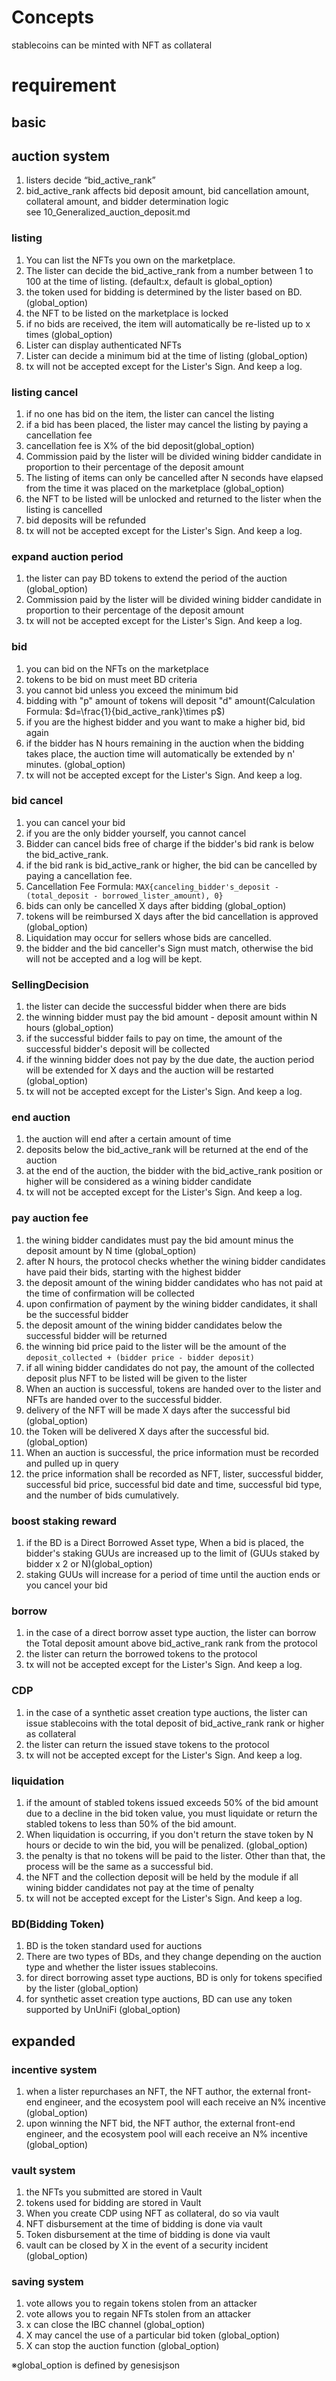 # Concepts
stablecoins can be minted with NFT as collateral

# requirement

## basic

## auction system
1. listers decide “bid_active_rank”
1. bid_active_rank affects bid deposit amount, bid cancellation amount, collateral amount, and bidder determination logic  
  see 10_Generalized_auction_deposit.md

### listing 
1. You can list the NFTs you own on the marketplace.
1. The lister can decide the bid_active_rank from a number between 1 to 100 at the time of listing. (default:x, default is global_option)
1. the token used for bidding is determined by the lister based on BD.(global_option)
1. the NFT to be listed on the marketplace is locked
1. if no bids are received, the item will automatically be re-listed up to x times (global_option)
1. Lister can display authenticated NFTs
1. Lister can decide a minimum bid at the time of listing (global_option)
1. tx will not be accepted except for the Lister's Sign. And keep a log.

### listing cancel
1. if no one has bid on the item, the lister can cancel the listing
1. if a bid has been placed, the lister may cancel the listing by paying a cancellation fee
1. cancellation fee is X% of the bid deposit(global_option)
1. Commission paid by the lister will be divided wining bidder candidate in proportion to their percentage of the deposit amount
1. The listing of items can only be cancelled after N seconds have elapsed from the time it was placed on the marketplace (global_option)
1. the NFT to be listed will be unlocked and returned to the lister when the listing is cancelled
1. bid deposits will be refunded
1. tx will not be accepted except for the Lister's Sign. And keep a log.

### expand auction period
1. the lister can pay BD tokens to extend the period of the auction (global_option)
1. Commission paid by the lister will be divided wining bidder candidate in proportion to their percentage of the deposit amount
1. tx will not be accepted except for the Lister's Sign. And keep a log.

### bid
1. you can bid on the NFTs on the marketplace
1. tokens to be bid on must meet BD criteria
1. you cannot bid unless you exceed the minimum bid
1. bidding with "p" amount of tokens will deposit "d" amount(Calculation Formula: $d=\frac{1}{bid_active_rank}\times p$)
1. if you are the highest bidder and you want to make a higher bid, bid again
1. if the bidder has N hours remaining in the auction when the bidding takes place, the auction time will automatically be extended by n' minutes.  (global_option)
1. tx will not be accepted except for the Lister's Sign. And keep a log.

### bid cancel
1. you can cancel your bid
1. if you are the only bidder yourself, you cannot cancel
1. Bidder can cancel bids free of charge if the bidder's bid rank is below the bid_active_rank.
1. if the bid rank is bid_active_rank or higher, the bid can be cancelled by paying a cancellation fee.
1. Cancellation Fee Formula: ```MAX{canceling_bidder's_deposit - (total_deposit - borrowed_lister_amount), 0}```
1. bids can only be cancelled X days after bidding (global_option)
1. tokens will be reimbursed X days after the bid cancellation is approved (global_option)
1. Liquidation may occur for sellers whose bids are cancelled.
1. the bidder and the bid canceller's Sign must match, otherwise the bid will not be accepted and a log will be kept.

### SellingDecision 
1. the lister can decide the successful bidder when there are bids
1. the winning bidder must pay the bid amount - deposit amount within N hours (global_option)
1. if the successful bidder fails to pay on time, the amount of the successful bidder's deposit will be collected
1. if the winning bidder does not pay by the due date, the auction period will be extended for X days and the auction will be restarted (global_option)
1. tx will not be accepted except for the Lister's Sign. And keep a log.

### end auction
1. the auction will end after a certain amount of time
1. deposits below the bid_active_rank will be returned at the end of the auction
1. at the end of the auction, the bidder with the bid_active_rank position or higher will be considered as a wining bidder candidate
1. tx will not be accepted except for the Lister's Sign. And keep a log.

### pay auction fee
1. the wining bidder candidates must pay the bid amount minus the deposit amount by N time (global_option)
1. after N hours, the protocol checks whether the wining bidder candidates  have paid their bids, starting with the highest bidder
1. the deposit amount of the wining bidder candidates who has not paid at the time of confirmation will be collected
1. upon confirmation of payment by the wining bidder candidates, it shall be the successful bidder
1. the deposit amount of the wining bidder candidates below the successful bidder will be returned
1. the winning bid price paid to the lister will be the amount of the ```deposit_collected + (bidder price - bidder deposit)```
1. if all wining bidder candidates do not pay, the amount of the collected deposit plus NFT to be listed will be given to the lister
1. When an auction is successful, tokens are handed over to the lister and NFTs are handed over to the successful bidder.
1. delivery of the NFT will be made X days after the successful bid (global_option)
1. the Token will be delivered X days after the successful bid.  (global_option)
1. When an auction is successful, the price information must be recorded and pulled up in query
1. the price information shall be recorded as NFT, lister, successful bidder, successful bid price, successful bid date and time, successful bid type, and the number of bids cumulatively.

### boost staking reward
1. if the BD is a Direct Borrowed Asset type, When a bid is placed, the bidder's staking GUUs are increased up to the limit of (GUUs staked by bidder x 2 or N)(global_option)
1. staking GUUs will increase for a period of time until the auction ends or you cancel your bid

### borrow
1. in the case of a direct borrow asset type auction, the lister can borrow the Total deposit amount above bid_active_rank rank from the protocol
1. the lister can return the borrowed tokens to the protocol
1. tx will not be accepted except for the Lister's Sign. And keep a log.

### CDP
1. in the case of a synthetic asset creation type auctions, the lister can issue stablecoins with the total deposit of bid_active_rank rank or higher as collateral
1. the lister can return the issued stave tokens to the protocol
1. tx will not be accepted except for the Lister's Sign. And keep a log.

### liquidation
1. if the amount of stabled tokens issued exceeds 50% of the bid amount due to a decline in the bid token value, you must liquidate or return the stabled tokens to less than 50% of the bid amount.
1.  When liquidation is occurring, if you don't return the stave token by N hours or decide to win the bid, you will be penalized. (global_option)
1. the penalty is that no tokens will be paid to the lister. Other than that, the process will be the same as a successful bid.
1. the NFT and the collection deposit will be held by the module if all wining bidder candidates not pay at the time of penalty
1. tx will not be accepted except for the Lister's Sign. And keep a log.

### BD(Bidding Token)
1. BD is the token standard used for auctions
1. There are two types of BDs, and they change depending on the auction type and whether the lister issues stablecoins.
1. for direct borrowing asset type auctions, BD is only for tokens specified by the lister (global_option)
1. for synthetic asset creation type auctions, BD can use any token supported by UnUniFi (global_option)


## expanded

### incentive system
1. when a lister repurchases an NFT, the NFT author, the external front-end engineer, and the ecosystem pool will each receive an N% incentive (global_option)
1. upon winning the NFT bid, the NFT author, the external front-end engineer, and the ecosystem pool will each receive an N% incentive (global_option)

### vault system
1. the NFTs you submitted are stored in Vault
1. tokens used for bidding are stored in Vault
1. When you create CDP using NFT as collateral, do so via vault
1. NFT disbursement at the time of bidding is done via vault
1. Token disbursement at the time of bidding is done via vault
1. vault can be closed by X in the event of a security incident (global_option)

### saving system
1. vote allows you to regain tokens stolen from an attacker
1. vote allows you to regain NFTs stolen from an attacker
1. x can close the IBC channel (global_option)
1. X may cancel the use of a particular bid token (global_option)
1. X can stop the auction function (global_option)


※global_option is defined by genesisjson 